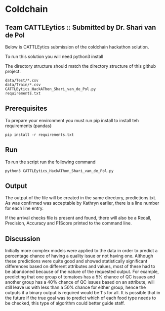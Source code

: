 # Coldchain


Team CATTLEytics :: Submitted by Dr. Shari van de Pol
---

Below is CATTLEytics submission of the coldchain hackathon solution. 

To run this solution you will need python3 install

The directory structure should match the directory structure of this github project. 

```
data/Test/*.csv
data/Train/*.csv
CATTLEytics_HackAThon_Shari_van_de_Pol.py
requirements.txt
```

Prerequisites
--
To prepare your environment you must run pip install to install teh requirements (pandas)

```
pip install -r requirements.txt
```

Run
---

To run the script run the following command

```
python3 CATTLEytics_HackAThon_Shari_van_de_Pol.py
```


Output
--

  
The output of the file will be created in the same directory, predictions.txt.  As was confirmed was acceptable by Kathryn earlier, there is a line number for each line entry.  

If the arrival checks file is present and found, there will also be a  Recall, Precision, Accuracy and F1Score printed to the command line.  

Discussion
--
Initially more complex models were applied to the data in order to predict a percentage chance of having a quality issue or not having one.  Although these predictions were quite good and showed statistically significant differences based on different attributes and values, most of these had to be abandoned because of the nature of the requested output.  For example,  predicting that one group of tomatoes has a 5% chance of QC issues and another group has a 40% chance of QC issues based on an attribute, will still leave us with less than a 50% chance for either group, hence the outputs if a binary output is required would be 1's for all.  It is possible that in the future if the true goal was to predict which of each food type needs to be checked, this type of algorithm could better guide staff.  


